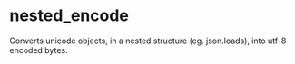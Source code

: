 # nested_encode
Converts unicode objects, in a nested structure (eg. json.loads), into utf-8 encoded bytes.
